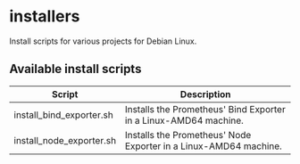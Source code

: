 # installers
Install scripts for various projects for Debian Linux.

## Available install scripts

| Script | Description |
| ------ | ----------- |
| install\_bind\_exporter.sh | Installs the Prometheus' Bind Exporter in a Linux-AMD64 machine. |
| install\_node\_exporter.sh | Installs the Prometheus' Node Exporter in a Linux-AMD64 machine. |
